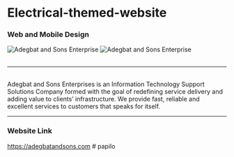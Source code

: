 # Electrical-themed-website

### Web and Mobile Design
![Adegbat and Sons Enterprise](https://res.cloudinary.com/precious24/image/upload/v1617099194/ade.jpg) ![Adegbat and Sons Enterprise](https://res.cloudinary.com/precious24/image/upload/v1617099194/adegbatSonsMobile.jpg)
<br>
<br>
<hr>
<br>
Adegbat and Sons Enterprises is an Information Technology Support Solutions Company formed with the goal of redefining service delivery and adding value to clients’ infrastructure. We provide fast, reliable and excellent services to customers that speaks for itself.
<hr>

### Website Link
https://adegbatandsons.com
#   p a p i l o  
 